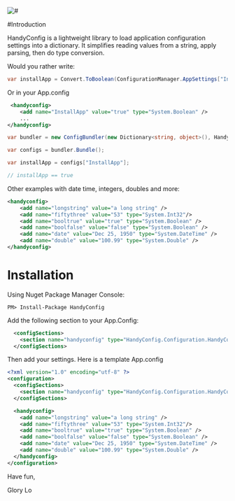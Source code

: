![#](https://img.shields.io/nuget/v/handyconfig.svg?style=flat)</div>
<br/>


#Introduction

HandyConfig is a lightweight library to load application configuration settings into a dictionary.  It simplifies reading values from a string, apply parsing, then do type conversion.

Would you rather write:  

```csharp
var installApp = Convert.ToBoolean(ConfigurationManager.AppSettings["InstallApp"])
```

Or in your App.config

```xml
 <handyconfig>
    <add name="InstallApp" value="true" type="System.Boolean" /> 
    ...
</handyconfig>
```

```csharp     
var bundler = new ConfigBundler(new Dictionary<string, object>(), HandyConfigSection.Settings);

var configs = bundler.Bundle();

var installApp = configs["InstallApp"];

// installApp == true
```

Other examples with date time, integers, doubles and more:
```xml
<handyconfig>
    <add name="longstring" value="a long string" />
    <add name="fiftythree" value="53" type="System.Int32"/>
    <add name="booltrue" value="true" type="System.Boolean" />
    <add name="boolfalse" value="false" type="System.Boolean" />
    <add name="date" value="Dec 25, 1950" type="System.DateTime" />
    <add name="double" value="100.99" type="System.Double" />
</handyconfig>
```
# Installation

Using Nuget Package Manager Console:

```
PM> Install-Package HandyConfig
```

Add the following section to your App.Config:

```xml
  <configSections>
    <section name="handyconfig" type="HandyConfig.Configuration.HandyConfigSection, HandyConfig"/>
  </configSections>
```

Then add your settings.  Here is a template App.config

```xml
<?xml version="1.0" encoding="utf-8" ?>
<configuration>
  <configSections>
    <section name="handyconfig" type="HandyConfig.Configuration.HandyConfigSection, HandyConfig"/>
  </configSections>

  <handyconfig>
    <add name="longstring" value="a long string" />
    <add name="fiftythree" value="53" type="System.Int32"/>
    <add name="booltrue" value="true" type="System.Boolean" />
    <add name="boolfalse" value="false" type="System.Boolean" />
    <add name="date" value="Dec 25, 1950" type="System.DateTime" />
    <add name="double" value="100.99" type="System.Double" />
  </handyconfig>
</configuration>

```

Have fun,


Glory Lo


